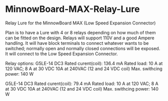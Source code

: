 # MinnowBoard-MAX-Relay-Lure
Relay Lure for the MinnowBoard MAX (Low Speed Expansion Connector) 

Plan is to have a Lure with 4 or 8 relays depending on how much of them can be fitted on the design. 
Relays will support 110V and a good Ampere handling.
It will have block terminals to connect whatever wants to be switched; normally open and normally closed connections will be exposed.
It will connect to the Low Speed Expansion Connector. 


Relay options:
G5LE-14 DC3
    Rated curent(coil): 136.4 mA 
    Rated load: 10 A at 120 VAC; 8 A at 30 VDC
                10A at 240VAC (12 and 24 VDC coil)
    Max. swithcing power: 140 W
    
G5LE-14 DC3
    Rated curent(coil): 79.4 mA 
    Rated load: 10 A at 120 VAC; 8 A at 30 VDC
                10A at 240VAC (12 and 24 VDC coil)
    Max. swithcing power: 140 W

